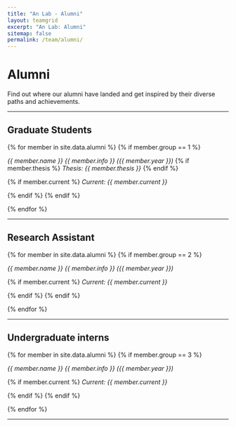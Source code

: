 ```yaml
---
title: "An Lab - Alumni"
layout: teamgrid
excerpt: "An Lab: Alumni"
sitemap: false
permalink: /team/alumni/
---
```


# Alumni

Find out where our alumni have landed and get inspired by their diverse paths and achievements.

---

## Graduate Students

{% for member in site.data.alumni %}
{% if member.group == 1 %}

<i class="alumni1">{{ member.name }}</i> <i class="alumni2">{{ member.info }} ({{ member.year }})</i> 
{% if member.thesis %} 
<i class="alumni2">Thesis: {{ member.thesis }}</i>
{% endif %}

{% if member.current %} 
<i class="alumni2">Current: {{ member.current }}</i>

{% endif %}
{% endif %}

{% endfor %}

---

## Research Assistant

{% for member in site.data.alumni %}
{% if member.group == 2 %}

<i class="alumni1">{{ member.name }}</i> <i class="alumni2">{{ member.info }} ({{ member.year }})</i> 

{% if member.current %} 
<i class="alumni2">Current: {{ member.current }}</i>

{% endif %}
{% endif %}

{% endfor %}

---


## Undergraduate interns

{% for member in site.data.alumni %}
{% if member.group == 3 %}

<i class="alumni1">{{ member.name }}</i> <i class="alumni2">{{ member.info }} ({{ member.year }})</i> 

{% if member.current %} 
<i class="alumni2">Current: {{ member.current }}</i>

{% endif %}
{% endif %}

{% endfor %}

---


